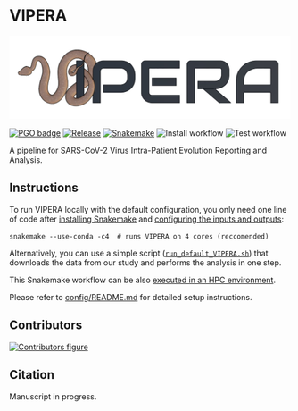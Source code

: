 # VIPERA

<p align="center">
  <img src="logo.jpg" title="VIPERA logo">
</p>

[![PGO badge](https://img.shields.io/badge/PathoGenOmics-Lab-yellow.svg)](https://pathogenomics.github.io/)
[![Release](https://img.shields.io/github/v/release/PathoGenOmics-Lab/VIPERA)](https://github.com/PathoGenOmics-Lab/VIPERA/releases)
[![Snakemake](https://img.shields.io/badge/snakemake-≥7.19-brightgreen.svg?style=flat)](https://snakemake.readthedocs.io)
![Install workflow](https://github.com/PathoGenOmics-Lab/VIPERA/actions/workflows/install.yml/badge.svg)
![Test workflow](https://github.com/PathoGenOmics-Lab/VIPERA/actions/workflows/test.yml/badge.svg)

A pipeline for SARS-CoV-2 Virus Intra-Patient Evolution Reporting and Analysis.

## Instructions

To run VIPERA locally with the default configuration, you only need one line of code after
[installing Snakemake](https://snakemake.readthedocs.io/en/stable/getting_started/installation.html)
and [configuring the inputs and outputs](config/README.md#inputs-and-outputs):

```shell
snakemake --use-conda -c4  # runs VIPERA on 4 cores (reccomended)
```

Alternatively, you can use a simple script ([`run_default_VIPERA.sh`](run_default_VIPERA.sh))
that downloads the data from our study and performs the analysis in one step.

This Snakemake workflow can be also [executed in an HPC environment](config/README.md#run-modes).

Please refer to [config/README.md](config/README.md) for detailed setup instructions.

## Contributors

[![Contributors figure](https://contrib.rocks/image?repo=PathoGenOmics-Lab/VIPERA)](https://github.com/PathoGenOmics-Lab/VIPERA/graphs/contributors)

## Citation

Manuscript in progress.
